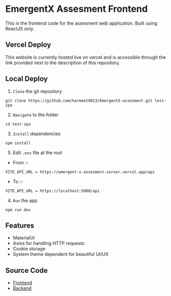 # EmergentX Assesment Frontend

This is the frontend code for the assesment web application. Built using ReactJS only.

## Vercel Deploy
This website is currently hosted live on vercel and is accessible through the link provided next to the description of this repository.

## Local Deploy
1. `Clone` the git repository
```
git clone https://github.com/harmeet9013/EmergentX-assesment.git test-spa
```
2. `Navigate` to the folder
```
cd test-spa
```
3. `Install` dependencies
```
npm install
```
5. Edit `.env` file at the root
* From :-
```
VITE_API_URL = https://emergent-x-assesment-server.vercel.app/api
```
* To :- 
```
VITE_API_URL = https://localhost:5000/api
```
4. `Run` the app
```
npm run dev
```
## Features
* MaterialUI
* Axios for handling HTTP requests
* Cookie storage
* System theme dependent for beautiful UI/UX

## Source Code
* [Frontend](https://github.com/harmeet9013/EmergentX-assesment)
* [Backend](https://github.com/harmeet9013/EmergentX-assesment-server)